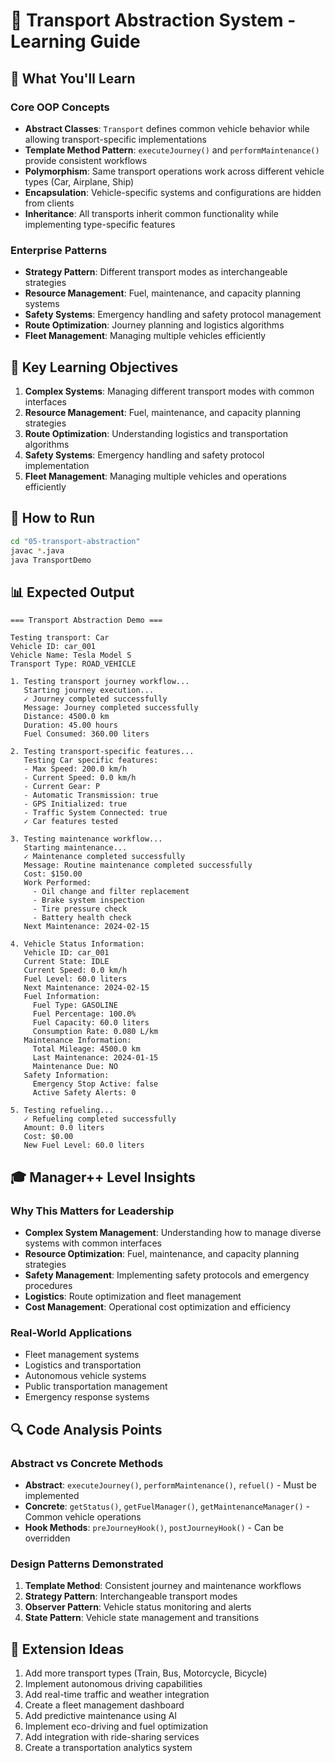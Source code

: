 # 🚗 Transport Abstraction System - Learning Guide

## 🎯 What You'll Learn

### Core OOP Concepts
- **Abstract Classes**: `Transport` defines common vehicle behavior while allowing transport-specific implementations
- **Template Method Pattern**: `executeJourney()` and `performMaintenance()` provide consistent workflows
- **Polymorphism**: Same transport operations work across different vehicle types (Car, Airplane, Ship)
- **Encapsulation**: Vehicle-specific systems and configurations are hidden from clients
- **Inheritance**: All transports inherit common functionality while implementing type-specific features

### Enterprise Patterns
- **Strategy Pattern**: Different transport modes as interchangeable strategies
- **Resource Management**: Fuel, maintenance, and capacity planning systems
- **Safety Systems**: Emergency handling and safety protocol management
- **Route Optimization**: Journey planning and logistics algorithms
- **Fleet Management**: Managing multiple vehicles efficiently

## 🚀 Key Learning Objectives

1. **Complex Systems**: Managing different transport modes with common interfaces
2. **Resource Management**: Fuel, maintenance, and capacity planning strategies
3. **Route Optimization**: Understanding logistics and transportation algorithms
4. **Safety Systems**: Emergency handling and safety protocol implementation
5. **Fleet Management**: Managing multiple vehicles and operations efficiently

## 🔧 How to Run

```bash
cd "05-transport-abstraction"
javac *.java
java TransportDemo
```

## 📊 Expected Output

```
=== Transport Abstraction Demo ===

Testing transport: Car
Vehicle ID: car_001
Vehicle Name: Tesla Model S
Transport Type: ROAD_VEHICLE

1. Testing transport journey workflow...
   Starting journey execution...
   ✓ Journey completed successfully
   Message: Journey completed successfully
   Distance: 4500.0 km
   Duration: 45.00 hours
   Fuel Consumed: 360.00 liters

2. Testing transport-specific features...
   Testing Car specific features:
   - Max Speed: 200.0 km/h
   - Current Speed: 0.0 km/h
   - Current Gear: P
   - Automatic Transmission: true
   - GPS Initialized: true
   - Traffic System Connected: true
   ✓ Car features tested

3. Testing maintenance workflow...
   Starting maintenance...
   ✓ Maintenance completed successfully
   Message: Routine maintenance completed successfully
   Cost: $150.00
   Work Performed:
     - Oil change and filter replacement
     - Brake system inspection
     - Tire pressure check
     - Battery health check
   Next Maintenance: 2024-02-15

4. Vehicle Status Information:
   Vehicle ID: car_001
   Current State: IDLE
   Current Speed: 0.0 km/h
   Fuel Level: 60.0 liters
   Next Maintenance: 2024-02-15
   Fuel Information:
     Fuel Type: GASOLINE
     Fuel Percentage: 100.0%
     Fuel Capacity: 60.0 liters
     Consumption Rate: 0.080 L/km
   Maintenance Information:
     Total Mileage: 4500.0 km
     Last Maintenance: 2024-01-15
     Maintenance Due: NO
   Safety Information:
     Emergency Stop Active: false
     Active Safety Alerts: 0

5. Testing refueling...
   ✓ Refueling completed successfully
   Amount: 0.0 liters
   Cost: $0.00
   New Fuel Level: 60.0 liters
```

## 🎓 Manager++ Level Insights

### Why This Matters for Leadership
- **Complex System Management**: Understanding how to manage diverse systems with common interfaces
- **Resource Optimization**: Fuel, maintenance, and capacity planning strategies
- **Safety Management**: Implementing safety protocols and emergency procedures
- **Logistics**: Route optimization and fleet management
- **Cost Management**: Operational cost optimization and efficiency

### Real-World Applications
- Fleet management systems
- Logistics and transportation
- Autonomous vehicle systems
- Public transportation management
- Emergency response systems

## 🔍 Code Analysis Points

### Abstract vs Concrete Methods
- **Abstract**: `executeJourney()`, `performMaintenance()`, `refuel()` - Must be implemented
- **Concrete**: `getStatus()`, `getFuelManager()`, `getMaintenanceManager()` - Common vehicle operations
- **Hook Methods**: `preJourneyHook()`, `postJourneyHook()` - Can be overridden

### Design Patterns Demonstrated
1. **Template Method**: Consistent journey and maintenance workflows
2. **Strategy Pattern**: Interchangeable transport modes
3. **Observer Pattern**: Vehicle status monitoring and alerts
4. **State Pattern**: Vehicle state management and transitions

## 🚀 Extension Ideas

1. Add more transport types (Train, Bus, Motorcycle, Bicycle)
2. Implement autonomous driving capabilities
3. Add real-time traffic and weather integration
4. Create a fleet management dashboard
5. Add predictive maintenance using AI
6. Implement eco-driving and fuel optimization
7. Add integration with ride-sharing services
8. Create a transportation analytics system
